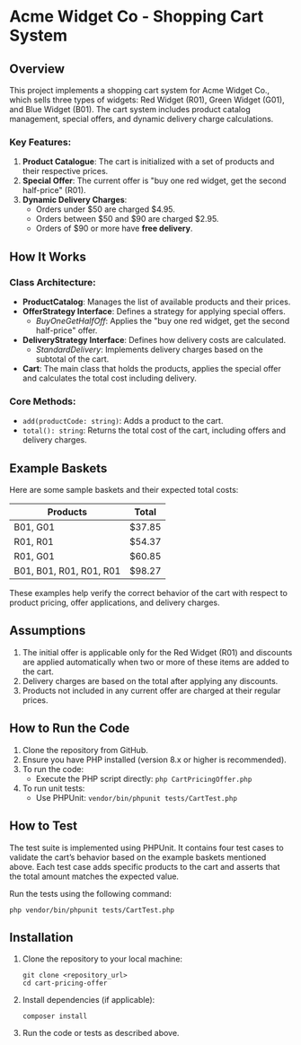 
# Acme Widget Co - Shopping Cart System

## Overview

This project implements a shopping cart system for Acme Widget Co., which sells three types of widgets: Red Widget (R01), Green Widget (G01), and Blue Widget (B01). The cart system includes product catalog management, special offers, and dynamic delivery charge calculations.

### Key Features:
1. **Product Catalogue**: The cart is initialized with a set of products and their respective prices.
2. **Special Offer**: The current offer is "buy one red widget, get the second half-price" (R01).
3. **Dynamic Delivery Charges**: 
   - Orders under $50 are charged $4.95.
   - Orders between $50 and $90 are charged $2.95.
   - Orders of $90 or more have **free delivery**.

## How It Works

### Class Architecture:
- **ProductCatalog**: Manages the list of available products and their prices.
- **OfferStrategy Interface**: Defines a strategy for applying special offers.
  - *BuyOneGetHalfOff*: Applies the "buy one red widget, get the second half-price" offer.
- **DeliveryStrategy Interface**: Defines how delivery costs are calculated.
  - *StandardDelivery*: Implements delivery charges based on the subtotal of the cart.
- **Cart**: The main class that holds the products, applies the special offer and calculates the total cost including delivery.

### Core Methods:
- `add(productCode: string)`: Adds a product to the cart.
- `total(): string`: Returns the total cost of the cart, including offers and delivery charges.

## Example Baskets

Here are some sample baskets and their expected total costs:

| Products              | Total  |
|-----------------------|--------|
| B01, G01              | $37.85 |
| R01, R01              | $54.37 |
| R01, G01              | $60.85 |
| B01, B01, R01, R01, R01 | $98.27 |

These examples help verify the correct behavior of the cart with respect to product pricing, offer applications, and delivery charges.

## Assumptions

1. The initial offer is applicable only for the Red Widget (R01) and discounts are applied automatically when two or more of these items are added to the cart.
2. Delivery charges are based on the total after applying any discounts.
3. Products not included in any current offer are charged at their regular prices.

## How to Run the Code

1. Clone the repository from GitHub.
2. Ensure you have PHP installed (version 8.x or higher is recommended).
3. To run the code:
   - Execute the PHP script directly: `php CartPricingOffer.php`
4. To run unit tests:
   - Use PHPUnit: `vendor/bin/phpunit tests/CartTest.php`

## How to Test

The test suite is implemented using PHPUnit. It contains four test cases to validate the cart’s behavior based on the example baskets mentioned above. Each test case adds specific products to the cart and asserts that the total amount matches the expected value.

Run the tests using the following command:
```
php vendor/bin/phpunit tests/CartTest.php
```

## Installation

1. Clone the repository to your local machine:
   ```
   git clone <repository_url>
   cd cart-pricing-offer
   ```
2. Install dependencies (if applicable):
   ```
   composer install
   ```
3. Run the code or tests as described above.
